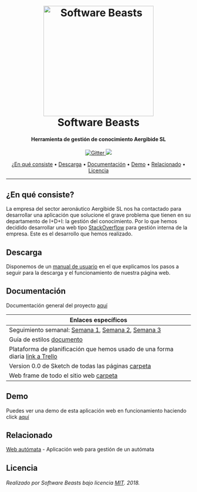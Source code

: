 <h1 align="center">
  <br>
  <a href="https://github.com/SoftwareBeasts"><img src="/Documentaci%C3%B3n/media/software_beasts_icon_color.png" alt="Software Beasts" width="300"></a>
  <br>
  Software Beasts
  <br>
</h1>

<h4 align="center">Herramienta de gestión de conocimiento Aergibide SL</h4>

<p align="center">
  <a href="https://opensource.org/licenses/MIT">
    <img src="https://img.shields.io/badge/license-MIT-lightgrey.svg?longCache=true&style=flat" alt="Gitter">
  </a>
  <a href="https://github.com/SoftwareBeasts/Reto2/releases">
    <img src="https://img.shields.io/badge/version-v1.0-green.svg">
  </a>
  
</p>

<p align="center">
  <a href="#¿en-qué-consiste">¿En qué consiste</a> •
  <a href="#descarga">Descarga</a> •
  <a href="#documentación">Documentación</a> •
  <a href="#demo">Demo</a> •
  <a href="#relacionado">Relacionado</a> •
  <a href="#licencia">Licencia</a>
</p>

---

## ¿En qué consiste?
La empresa del
sector aeronáutico Aergibide SL nos ha contactado para desarrollar una aplicación que
solucione el grave problema que tienen en su departamento de I+D+I: la gestión del
conocimiento. Por lo que hemos decidido desarrollar una web tipo [StackOverflow](https://stackoverflow.com/) para gestión 
interna de la empresa. Este es el desarrollo que hemos realizado.

## Descarga
Disponemos de un [manual de usuario](/Documentaci%C3%B3n/Manual%20de%20Usuario.pdf) en el que explicamos los pasos a seguir 
para la descarga y el funcionamiento de nuestra página web.

## Documentación
Documentación general del proyecto [aquí](/Documentaci%C3%B3n)

| Enlaces específicos |
| ------------- |
| Seguimiento semanal: [Semana 1](/Documentaci%C3%B3n/Seguimiento%20Semana%201%20Software%20Beasts%20Reto%202.pdf), [Semana 2](/Documentaci%C3%B3n/Seguimiento%20Semana%202%20Software%20Beasts%20Reto%202.pdf), [Semana 3](/Documentaci%C3%B3n/Seguimiento%20Semana%203%20Software%20Beasts%20Reto%202.pdf)|
| Guía de estilos [documento](/Documentaci%C3%B3n/Gu%C3%ADa%20de%20estilo.pdf) |
| Plataforma de planificación que hemos usado de una forma diaria <a href="https://trello.com/b/96znWmkJ/" target="_blank">link a Trello</a>|
| Version 0.0 de Sketch de todas las páginas [carpeta](/Documentaci%C3%B3n/Sketch%20v0.0) |
| Web frame de todo el sitio web [carpeta](/Documentaci%C3%B3n/WebFrame) |

## Demo

Puedes ver una demo de esta aplicación web en funcionamiento haciendo click [aquí](http://softwarebeasts.tk/)

## Relacionado

[Web autómata](https://github.com/SoftwareBeasts/Reto1) - Aplicación web para gestión de un autómata

## Licencia

###### Realizado por Software Beasts bajo licencia [MIT](/LICENSE). 2018.


